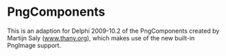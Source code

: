 # PngComponents

This is an adaption for Delphi 2009-10.2 of the PngComponents created by Martijn Saly (www.thany.org), which makes use of the new built-in PngImage support.
